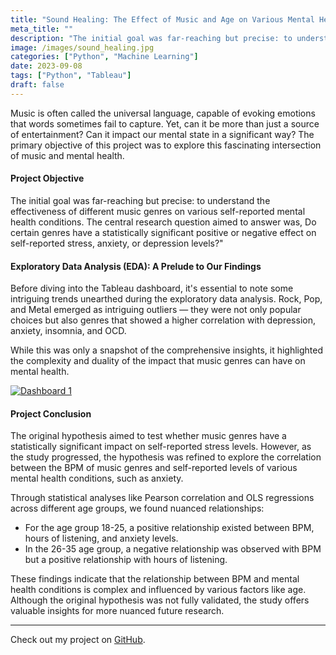 ```yaml
---
title: "Sound Healing: The Effect of Music and Age on Various Mental Health Conditions"
meta_title: ""
description: "The initial goal was far-reaching but precise: to understand the effectiveness of different music genres on various self-reported mental health conditions. The central research question aimed to answer was, Do certain genres have a statistically significant positive or negative effect on self-reported stress, anxiety, or depression levels?"
image: /images/sound_healing.jpg
categories: ["Python", "Machine Learning"]
date: 2023-09-08
tags: ["Python", "Tableau"]
draft: false
---
```

Music is often called the universal language, capable of evoking emotions that words sometimes fail to capture. Yet, can it be more than just a source of entertainment? Can it impact our mental state in a significant way? The primary objective of this project was to explore this fascinating intersection of music and mental health.

#### Project Objective

The initial goal was far-reaching but precise: to understand the effectiveness of different music genres on various self-reported mental health conditions. The central research question aimed to answer was, Do certain genres have a statistically significant positive or negative effect on self-reported stress, anxiety, or depression levels?"

#### Exploratory Data Analysis (EDA): A Prelude to Our Findings

Before diving into the Tableau dashboard, it's essential to note some intriguing trends unearthed during the exploratory data analysis. Rock, Pop, and Metal emerged as intriguing outliers — they were not only popular choices but also genres that showed a higher correlation with depression, anxiety, insomnia, and OCD.

While this was only a snapshot of the comprehensive insights, it highlighted the complexity and duality of the impact that music genres can have on mental health.

<div class='tableauPlaceholder' id='viz1694447228340' style='position: relative; width: 100%;'>
    <noscript>
        <a href='#'><img alt='Dashboard 1 ' src='https://public.tableau.com/static/images/Mx/MxMHDashboard/Dashboard1/1_rss.png' style='border: none' /></a>
    </noscript>
    <object class='tableauViz'  style='display:none; width: 100%; height: 100%;'>
        <param name='host_url' value='https%3A%2F%2Fpublic.tableau.com%2F' />
        <param name='embed_code_version' value='3' />
        <param name='site_root' value='' />
        <param name='name' value='MxMHDashboard&#47;Dashboard1' />
        <param name='tabs' value='no' />
        <param name='toolbar' value='yes' />
        <param name='static_image' value='https://public.tableau.com/static/images/Mx/MxMHDashboard/Dashboard1/1.png' />
        <param name='animate_transition' value='yes' />
        <param name='display_static_image' value='yes' />
        <param name='display_spinner' value='yes' />
        <param name='display_overlay' value='yes' />
        <param name='display_count' value='yes' />
        <param name='language' value='en-US' />
    </object>
</div>
<script type='text/javascript'>
    var divElement = document.getElementById('viz1694447228340');
    var vizElement = divElement.getElementsByTagName('object')[0];
    vizElement.style.width = '100%';
    vizElement.style.height = divElement.offsetWidth * 0.75 + 'px';
    var scriptElement = document.createElement('script');
    scriptElement.src = 'https://public.tableau.com/javascripts/api/viz_v1.js';
    vizElement.parentNode.insertBefore(scriptElement, vizElement);
</script>

#### Project Conclusion

The original hypothesis aimed to test whether music genres have a statistically significant impact on self-reported stress levels. However, as the study progressed, the hypothesis was refined to explore the correlation between the BPM of music genres and self-reported levels of various mental health conditions, such as anxiety.

Through statistical analyses like Pearson correlation and OLS regressions across different age groups, we found nuanced relationships:

- For the age group 18-25, a positive relationship existed between BPM, hours of listening, and anxiety levels.
- In the 26-35 age group, a negative relationship was observed with BPM but a positive relationship with hours of listening.

These findings indicate that the relationship between BPM and mental health conditions is complex and influenced by various factors like age. Although the original hypothesis was not fully validated, the study offers valuable insights for more nuanced future research.

---

Check out my project on [GitHub](https://github.com/MarieM1202/sound_healing).
